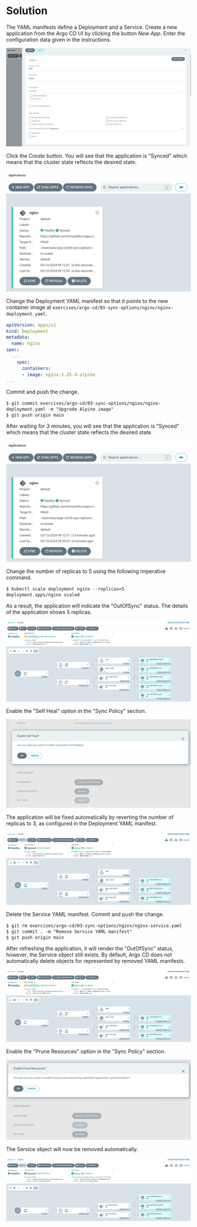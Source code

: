 # Solution

The YAML manifests define a Deployment and a Service. Create a new application from the Argo CD UI by clicking the button _New App_. Enter the configuration data given in the instructions.

![create-app-ui](./imgs/create-app-ui.png)

Click the _Create_ button. You will see that the application is "Synced" which means that the cluster state reflects the desired state.

![app-synced-ui](./imgs/app-synced-ui.png)

Change the Deployment YAML manifest so that it points to the new container image at `exercises/argo-cd/03-sync-options/nginx/nginx-deployment.yaml`.

```yaml
apiVersion: apps/v1
kind: Deployment
metadata:
  name: nginx
spec:
  ...
    spec:
      containers:
      - image: nginx:1.25.4-alpine
...
```

Commit and push the change.

```
$ git commit exercises/argo-cd/03-sync-options/nginx/nginx-deployment.yaml -m "Upgrade Alpine image"
$ git push origin main
```

After waiting for 3 minutes, you will see that the application is "Synced" which means that the cluster state reflects the desired state.

![app-synced-after-change-ui](./imgs/app-synced-after-change-ui.png)

Change the number of replicas to 5 using the following imperative command.

```
$ kubectl scale deployment nginx --replicas=5
deployment.apps/nginx scaled
```

As a result, the application will indicate the "OutOfSync" status. The details of the application shows 5 replicas.

![app-five-replicas-ui](./imgs/app-five-replicas-ui.png)

Enable the "Self Heal" option in the "Sync Policy" section.

![enable-self-heal-ui](./imgs/enable-self-heal-ui.png)

The application will be fixed automatically by reverting the number of replicas to 3, as configured in the Deployment YAML manifest.

![self-healed-app-ui](./imgs/self-healed-app-ui.png)

Delete the Service YAML manifest. Commit and push the change.

```
$ git rm exercises/argo-cd/03-sync-options/nginx/nginx-service.yaml
$ git commit . -m "Remove Service YAML manifest"
$ git push origin main
```

After refreshing the application, it will render the "OutOfSync" status, however, the Service object still exists. By default, Argo CD does not automatically delete objects for represented by removed YAML manifests.

![non-pruned-service-ui](./imgs/non-pruned-service-ui.png)

Enable the "Prune Resources" option in the "Sync Policy" section.

![enable-prune-resources-ui](./imgs/enable-prune-resources-ui.png)

The Service object will now be removed automatically.

![pruned-service-ui](./imgs/pruned-service-ui.png)